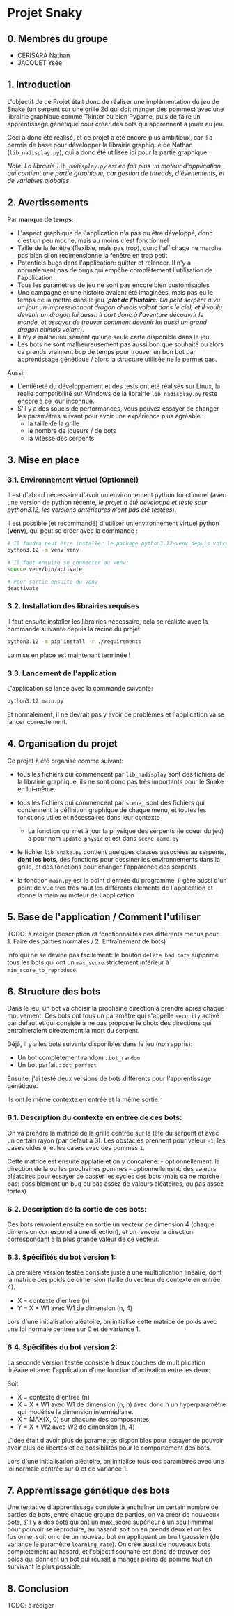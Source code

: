 # Projet Snaky

## 0. Membres du groupe

- CERISARA Nathan
- JACQUET Ysée

## 1. Introduction

L'objectif de ce Projet était donc de réaliser une implémentation du jeu de Snake (un serpent sur une grille 2d qui doit manger des pommes) avec une librairie graphique comme Tkinter ou bien Pygame, puis de faire un apprentissage génétique pour créer des bots qui apprennent à jouer au jeu.

Ceci a donc été réalisé, et ce projet a été encore plus ambitieux, car il a permis de base pour développer la librairie graphique de Nathan (`lib_nadisplay.py`), qui a donc été utilisée ici pour la partie graphique.

*Note: La librairie `lib_nadisplay.py` est en fait plus un moteur d'application, qui contient une partie graphique, car gestion de threads, d'évenements, et de variables globales.*


## 2. Avertissements


Par **manque de temps**:

- L'aspect graphique de l'application n'a pas pu être développé, donc c'est un peu moche, mais au moins c'est fonctionnel
- Taille de la fenêtre (flexible, mais pas trop), donc l'affichage ne marche pas bien si on redimensionne la fenêtre en trop petit
- Potentiels bugs dans l'application: quitter et relancer. Il n'y a normalement pas de bugs qui empĉhe complètement l'utilisation de l'application
- Tous les paramètres de jeu ne sont pas encore bien customisables
- Une campagne et une histoire avaient été imaginées, mais pas eu le temps de la mettre dans le jeu (*__plot de l'histoire:__ Un petit serpent a vu un jour un impressionnant dragon chinois volant dans le ciel, et il voulu devenir un dragon lui aussi. Il part donc à l'aventure découvrir le monde, et essayer de trouver comment devenir lui aussi un grand dragon chinois volant*).
- Il n'y a malheureusement qu'une seule carte disponible dans le jeu.
- Les bots ne sont malheureusement pas aussi bon que souhaité ou alors ca prends vraiment bcp de temps pour trouver un bon bot par apprentissage génétique / alors la structure utilisée ne le permet pas.

Aussi:
- L'entièreté du développement et des tests ont été réalisés sur Linux, la réelle compatibilité sur Windows de la librairie `lib_nadisplay.py` reste encore à ce jour inconnue.
- S'il y a des soucis de performances, vous pouvez essayer de changer les paramètres suivant pour avoir une expérience plus agréable :
    * la taille de la grille
    * le nombre de joueurs / de bots
    * la vitesse des serpents

## 3. Mise en place

### 3.1. Environnement virtuel (Optionnel)

Il est d'abord nécessaire d'avoir un environnement python fonctionnel (avec une version de python récente, *le projet a été développé et testé sour python3.12, les versions antérieures n'ont pas été testées*).

Il est possible (et recommandé) d'utiliser un environnement virtuel python (**venv**), qui peut se créer avec la commande :

```sh
# Il faudra peut être installer le package python3.12-venv depuis votre gestionnaire de paquet préféré.
python3.12 -m venv venv

# Il faut ensuite se connecter au venv:
source venv/bin/activate

# Pour sortie ensuite du venv
deactivate
```

### 3.2. Installation des librairies requises

Il faut ensuite installer les librairies nécessaire, cela se réaliste avec la commande suivante depuis la racine du projet:

```sh
python3.12 -m pip install -r ./requirements
```

La mise en place est maintenant terminée !

### 3.3. Lancement de l'application

L'application se lance avec la commande suivante:

```sh
python3.12 main.py
```

Et normalement, il ne devrait pas y avoir de problèmes et l'application va se lancer correctement.


## 4. Organisation du projet

Ce projet à été organisé comme suivant:

- tous les fichiers qui commencent par `lib_nadisplay` sont des fichiers de la librairie graphique, ils ne sont donc pas très importants pour le Snake en lui-même.

- tous les fichiers qui commencent par `scene_` sont des fichiers qui contiennent la définition graphique de chaque menu, et toutes les fonctions utiles et nécessaires dans leur contexte

    * La fonction qui met à jour la physique des serpents (le coeur du jeu) a pour nom `update_physic` et est dans `scene_game.py`

- le fichier `lib_snake.py` contient quelques classes associées au serpents, **dont les bots**, des fonctions pour dessiner les environnements dans la grille, et des fonctions pour changer l'apparence des serpents

- la fonction `main.py` est le point d'entrée du programme, il gère aussi d'un point de vue très très haut les différents éléments de l'application et donne la main au moteur de l'application


## 5. Base de l'application / Comment l'utiliser

TODO: à rédiger (description et fonctionnalités des différents menus pour : 1. Faire des parties normales  /  2. Entraînement de bots)

Info qui ne se devine pas facilement: le bouton `delete bad bots` supprime tous les bots qui ont un `max_score` strictement inférieur à `min_score_to_reproduce`.


## 6.  Structure des bots

Dans le jeu, un bot va choisir la prochaine direction à prendre après chaque mouvement.
Ces bots ont tous un paramètre qui s'appelle `security` activé par défaut et qui consiste à ne pas proposer le choix des directions qui entraîneraient directement la mort du serpent.

Déjà, il y a les bots suivants disponibles dans le jeu (non appris):
- Un bot complètement random : `bot_random`
- Un bot parfait : `bot_perfect`

Ensuite, j'ai testé deux versions de bots différents pour l'apprentissage génétique.

Ils ont le même contexte en entrée et la même sortie:

### 6.1. Description du contexte en entrée de ces bots:

On va prendre la matrice de la grille centrée sur la tête du serpent et avec un certain rayon (par défaut à 3).
Les obstacles prennent pour valeur `-1`, les cases vides `0`, et les cases avec des pommes `1`.

Cette matrice est ensuite applatie et on y concatène:
    - optionnellement: la direction de la ou les prochaines pommes
    - optionnellement: des valeurs aléatoires pour essayer de casser les cycles des bots (mais ca ne marche pas: possiblement un bug ou pas assez de valeurs aléatoires, ou pas assez fortes)


### 6.2. Description de la sortie de ces bots:

Ces bots renvoient ensuite en sortie un vecteur de dimension 4 (chaque dimension correspond à une direction), et on renvoie la direction correspondant à la plus grande valeur de ce vecteur.


### 6.3. Spécifités du bot version 1:

La première version testée consiste juste à une multiplication linéaire, dont la matrice des poids de dimension (taille du vecteur de contexte en entrée, 4).

- X = contexte d'entrée (n)
- Y = X * W1   avec W1 de dimension (n, 4)

Lors d'une initialisation aléatoire, on initialise cette matrice de poids avec une loi normale centrée sur 0 et de variance 1.


### 6.4. Spécifités du bot version 2:

La seconde version testée consiste à deux couches de multiplication linéaire et avec l'application d'une fonction d'activation entre les deux:

Soit:

- X = contexte d'entrée (n)
- X = X * W1   avec W1 de dimension (n, h) avec donc h un hyperparamètre qui modélise la dimension intermédiaire.
- X = MAX(X, 0)  sur chacune des composantes
- Y = X * W2   avec W2 de dimension (h, 4)


L'idée était d'avoir plus de paramètres disponibles pour essayer de pouvoir avoir plus de libertés et de possibilités pour le comportement des bots.

Lors d'une initialisation aléatoire, on initialise tous ces paramètres avec une loi normale centrée sur 0 et de variance 1.


## 7. Apprentissage génétique des bots


Une tentative d'apprentissage consiste à enchaîner un certain nombre de parties de bots, entre chaque groupe de parties, on va créer de nouveaux bots, s'il y a des bots qui ont un max_score supérieur à un seuil minimal pour pouvoir se reproduire, au hasard: soit on en prends deux et on les fusionne, soit on crée un nouveau bot en appliquant un bruit gaussien (de variance le paramètre `learning_rate`). On crée aussi de nouveaux bots complètement au hasard, et l'objectif souhaité est donc de trouver des poids qui donnent un bot qui réussit à manger pleins de pomme tout en survivant le plus possible.


## 8. Conclusion

TODO: à rédiger
